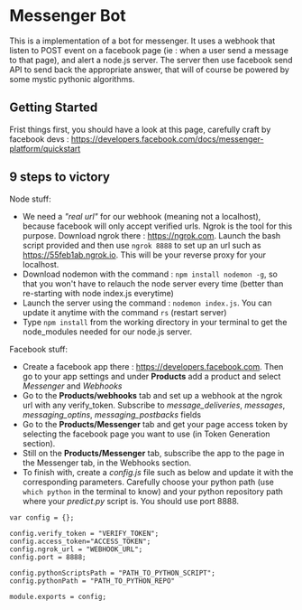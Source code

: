 # Messenger Bot

This is a implementation of a bot for messenger. It uses a webhook that listen to POST event on a facebook page (ie : when a user send a message to that page), and alert a node.js server. The server then use facebook send API to send back the appropriate answer, that will of course be powered by some mystic pythonic algorithms.

## Getting Started
Frist things first, you should have a look at this page, carefully craft by facebook devs : https://developers.facebook.com/docs/messenger-platform/quickstart

## 9 steps to victory

Node stuff:
* We need a *"real url"* for our webhook (meaning not a localhost), because facebook will only accept verified urls. Ngrok is the tool for this purpose. Download ngrok there : https://ngrok.com. Launch the bash script provided and then use `ngrok 8888` to set up an url such as https://55feb1ab.ngrok.io. This will be your reverse proxy for your localhost.
* Download nodemon with the command : `npm install nodemon -g`, so that you won't have to relauch the node server every time (better than re-starting with node index.js everytime)
* Launch the server using the command : `nodemon index.js`. You can update it anytime with the command `rs` (restart server)
* Type `npm install` from the working directory in your terminal to get the node_modules needed for our node.js server.

Facebook stuff:
* Create a facebook app there : https://developers.facebook.com. Then go to your app settings and under **Products** add a product and select *Messenger* and *Webhooks*
* Go to the **Products/webhooks** tab and set up a webhook at the ngrok url with any verify_token. Subscribe to *message_deliveries*, *messages*, *messaging_optins*, *messaging_postbacks* fields
* Go to the **Products/Messenger** tab and get your page access token by selecting the facebook page you want to use (in Token Generation section).
* Still on the **Products/Messenger** tab, subscribe the app to the page in the Messenger tab, in the Webhooks section.
* To finish with, create a *config.js* file such as below and update it with the corresponding parameters. Carefully choose your python path (use `which python` in the terminal to know) and your python repository path where your *predict.py* script is. You should use port 8888.
```
var config = {};

config.verify_token = "VERIFY_TOKEN";
config.access_token="ACCESS_TOKEN";
config.ngrok_url = "WEBHOOK_URL";
config.port = 8888;

config.pythonScriptsPath = "PATH_TO_PYTHON_SCRIPT";
config.pythonPath = "PATH_TO_PYTHON_REPO"

module.exports = config;
```
